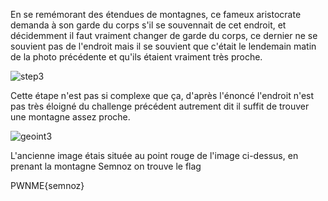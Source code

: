 En se remémorant des étendues de montagnes, ce fameux aristocrate demanda à son garde du corps s'il se souvennait de cet endroit, et décidemment il faut vraiment changer de garde du corps, ce dernier ne se souvient pas de l'endroit mais il se souvient que c'était le lendemain matin de la photo précédente et qu'ils étaient vraiment très proche.

![step3](https://user-images.githubusercontent.com/77735908/177057967-75bcf3eb-64cb-4c80-a744-a2d257cf41ef.jpg)

Cette étape n'est pas si complexe que ça, d'après l'énoncé l'endroit n'est pas très éloigné du challenge précédent autrement dit il suffit de trouver une montagne assez proche.

![geoint3](https://user-images.githubusercontent.com/77735908/177058126-d795a502-b8df-427b-a386-738e111df6b7.PNG)

L'ancienne image étais située au point rouge de l'image ci-dessus, en prenant la montagne Semnoz on trouve le flag

PWNME{semnoz}
